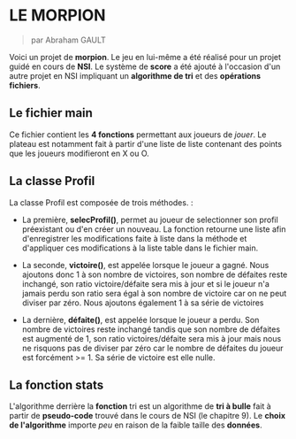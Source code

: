 # LE MORPION
>par Abraham GAULT

Voici un projet de __morpion__. Le jeu en lui-même a été réalisé pour un projet guidé en cours de __NSI__.
Le système de __score__ a été ajouté à l'occasion d'un autre projet en NSI impliquant un __algorithme de tri__ et des __opérations fichiers__.

## Le fichier main

Ce fichier contient les __4 fonctions__ permettant aux joueurs de *jouer*. 
Le plateau est notamment fait à partir d'une liste de liste contenant des points que les joueurs modifieront en X ou O.

## La classe Profil

La classe Profil est composée de trois méthodes. :  
* La première, __selecProfil()__, permet au joueur de selectionner son profil préexistant ou d'en créer un nouveau. La fonction retourne une liste afin d'enregistrer les modifications faite à liste dans la méthode et d'appliquer ces modifications à la liste table dans le fichier main. 

* La seconde, __victoire()__, est appelée lorsque le joueur a gagné. Nous ajoutons donc 1 à son nombre de victoires, son nombre de défaites reste inchangé, son ratio victoire/défaite sera mis à jour et si le joueur n'a jamais perdu son ratio sera égal à son nombre de victoire car on ne peut diviser par zéro. Nous ajoutons également 1 à sa série de victoires

* La dernière, __défaite()__, est appelée lorsque le joueur a perdu. Son nombre de victoires reste inchangé tandis que son nombre de défaites est augmenté de 1, son ratio victoires/défaite sera mis à jour mais nous ne risquons pas de diviser par zéro car le nombre de défaites du joueur est forcément >= 1. Sa série de victoire est elle nulle.

## La fonction stats

L'algorithme derrière la __fonction__ tri est un algorithme de __tri à bulle__ fait à partir de __pseudo-code__ trouvé dans le cours de NSI (le chapitre 9).
Le __choix de l'algorithme__ importe *peu* en raison de la faible taille des __données__.
